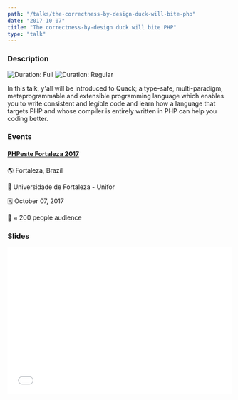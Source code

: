 ```yaml
---
path: "/talks/the-correctness-by-design-duck-will-bite-php"
date: "2017-10-07"
title: "The correctness-by-design duck will bite PHP"
type: "talk"
---
```


### Description

![Duration: Full](https://img.shields.io/badge/duration-full-brightgreen?style=for-the-badge)
![Duration: Regular](https://img.shields.io/badge/duration-regular-yellowgreen?style=for-the-badge)

In this talk, y'all will be introduced to Quack; a type-safe, multi-paradigm, metaprogrammable and extensible programming language which enables you to write consistent and legible code and learn how a language that targets PHP and whose compiler is entirely written in PHP can help you coding better.

### Events

#### [PHPeste Fortaleza 2017](http://phpcomrapadura.org/phpeste-fortaleza-2017/)

🌎 Fortaleza, Brazil

📍 Universidade de Fortaleza - Unifor

🗓️ October 07, 2017

👥 ≈ 200 people audience

### Slides

<div style="left: 0; width: 100%; height: 0; position: relative; padding-bottom: 65.2103%;"><iframe src="//speakerdeck.com/player/4115ac7d30524145b948c109f81fd0a9" style="border: 0; top: 0; left: 0; width: 100%; height: 100%; position: absolute;" allowfullscreen scrolling="no"></iframe></div>
